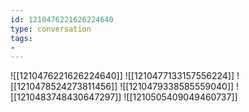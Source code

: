 ```yaml
---
id: 1210476221626224640
type: conversation
tags:
- 
---
```

![[1210476221626224640]]
![[1210477133157556224]]
![[1210478524273811456]]
![[1210479338585559040]]
![[1210483748430647297]]
![[1210505409049460737]]

